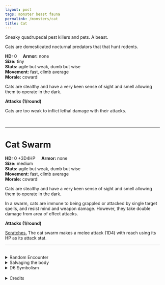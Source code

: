 ```yaml
---
layout: post
tags: monster beast fauna
permalink: /monsters/cat
title: Cat
---
```


Sneaky quadrupedal pest killers and pets. A beast.

Cats are domesticated nocturnal predators that that hunt rodents.

**HD:** 0  &nbsp; &nbsp;  **Armor:** none <br>
**Size:** tiny <br>
**Stats:** agile but weak, dumb but wise<br>
**Movement:** fast, climb average<br>
**Morale:** coward <br>

Cats are stealthy and have a very keen sense of sight and smell allowing them to operate in the dark.


**Attacks (1/round)**

Cats are too weak to inflict lethal damage with their attacks.

<br>

---

# Cat Swarm

**HD:** 0 +3D4HP  &nbsp; &nbsp;  **Armor:** none <br>
**Size:** medium <br>
**Stats:** agile but weak, dumb but wise<br>
**Movement:** fast, climb average <br>
**Morale:** coward <br>

Cats are stealthy and have a very keen sense of sight and smell allowing them to operate in the dark.

In a swarm, cats are immune to being grappled or attacked by single target spells, and resist mind and weapon damage. However, they take double damage from area of effect attacks.

**Attacks (1/round)**

<ins>Scratches.</ins> The cat swarm makes a melee attack (1D4) with reach using its HP as its attack stat.
<br>

---

<br> 

<details markdown="1">
<summary>Random Encounter</summary>

1. **Monster:** 1D4 cat swarms.
1. **Lair:** A passage between buildings or tombs, with plenty of hideouts. 1/2 chance there are 2D6 kittens. <br>	&nbsp; OR <br>	**Omen:** A cat's meow, very close.
1. **Spoor:** A dead mouse.
1. **Tracks:** A single cat, just out of range.
1. **Trace:** A hair ball
1. **Trace:** A bowl of milk.
</details>

<details markdown="1">
<summary>Salvaging the body</summary>

There’s not much to gain their besides a bit of fur.
</details>

<details markdown="1">
<summary>D6 Symbolism</summary>
In local cultures the bat is a symbol of ...

1. Desire
1. Cleverness
1. Bad luck
1. Femininity
1. Witch
1. Sacred 
</details>

<br>

<details markdown="1">
<summary>Credits</summary>
Why make a monster stat block for a cat? Because being attacked by a swarm of cats is an experience I want my players to live. — SaltyGoo
</details>

